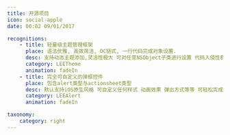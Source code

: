 ```yaml
---
title: 开源项目
icon: social-apple
date: 00:02 09/01/2017

recognitions:
    - title: 轻量级主题管理框架
      place: 语法优雅, 高效简洁, OC链式, 一行代码完成对象设置.
      desc: 支持动态主题添加,灵活性极大 可对任意NSObject子类进行设置 代码入侵性极低,全网Objective-c中最好用的主题管理,目前在众多APP中稳定运行 已累计数千下载量 300+star <a href="https://github.com/lixiang1994/LEETheme" target="_blank">GitHub</a>.
      category: LEETheme
      animation: fadeIn
    - title: 完全可自定义的弹框控件
      place: 包含alert类型与actionsheet类型
      desc: 默认支持iOS原生风格 可自定义任何样式 动画效果 弹出方式等等 可轻松完成大部分主流弹框需求,链式语法 代码优雅,已累计数千下载量 300+star <a href="https://github.com/lixiang1994/LEEAlert" target="_blank">GitHub</a>.
      category: LEEAlert
      animation: fadeIn

taxonomy:
    category: right
---
```

